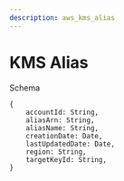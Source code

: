 ```yaml
---
description: aws_kms_alias
---
```


# KMS Alias

Schema
```
{
	accountId: String,
	aliasArn: String,
	aliasName: String,
	creationDate: Date,
	lastUpdatedDate: Date,
	region: String,
	targetKeyId: String,
}
```
